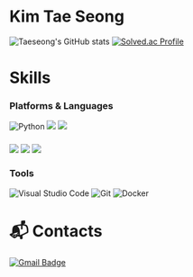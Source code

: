 # Kim Tae Seong 

![Taeseong's GitHub stats](https://github-readme-stats.vercel.app/api?username=kts5927&show_icons=true&theme=radical)
[![Solved.ac Profile](http://mazassumnida.wtf/api/v2/generate_badge?boj=kts5927)](https://solved.ac/kts5927/)
# Skills
### Platforms & Languages
![Python](https://img.shields.io/badge/Python-3776AB.svg?&style=for-the-badge&logo=Python&logoColor=white)
<img src="https://img.shields.io/badge/typescript-3178C6?style=for-the-badge&logo=typescript&logoColor=white">
<img src="https://img.shields.io/badge/javascript-F7DF1E?style=for-the-badge&logo=javascript&logoColor=black">

### 
<img src="https://img.shields.io/badge/react-61DAFB?style=for-the-badge&logo=react&logoColor=black">
<img src="https://img.shields.io/badge/node.js-339933?style=for-the-badge&logo=Node.js&logoColor=white">
<img src="https://img.shields.io/badge/nest.js-E0234E?style=for-the-badge&logo=nestjs&logoColor=white">




### Tools

![Visual Studio Code](https://img.shields.io/badge/Visual%20Studio%20Code-007ACC.svg?&style=for-the-badge&logo=Visual%20Studio%20Code&logoColor=white)
![Git](https://img.shields.io/badge/Git-F05032.svg?&style=for-the-badge&logo=Git&logoColor=white)
![Docker](https://img.shields.io/badge/docker-2496ED.svg?&style=for-the-badge&logo=docker&logoColor=white)

 
# :mailbox_with_mail: Contacts
[![Gmail Badge](https://img.shields.io/badge/Gmail-d14836?style=flat-square&logo=Gmail&logoColor=white&link=mailto:ktktss5927@gmail.com)](mailto:ktktss5927@gmail.com)
